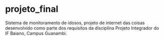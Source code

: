# projeto_final
Sistema de monitoramento de idosos, projeto de internet das coisas desenvolvido como parte dos requisitos da disciplina Projeto Integrador do IF Baiano, Campus Guanambi.
